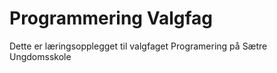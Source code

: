 # Programmering Valgfag

Dette er læringsopplegget til valgfaget Programering på Sætre Ungdomsskole
